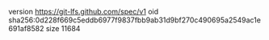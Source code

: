 version https://git-lfs.github.com/spec/v1
oid sha256:0d228f669c5eddb6977f9837fbb9ab31d9bf270c490695a2549ac1e691af8582
size 11684
